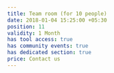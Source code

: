 ```yaml
---
title: Team room (for 10 people)
date: 2018-01-04 15:25:00 +05:30
position: 11
validity: 1 Month
has tool access: true
has community events: true
has dedicated section: true
price: Contact us
---
```


